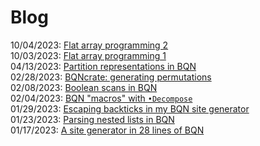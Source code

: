 # Blog

10/04/2023: [Flat array programming 2](flat2.md)  
10/03/2023: [Flat array programming 1](flat1.md)  
04/13/2023: [Partition representations in BQN](partition-representations.md)  
02/28/2023: [BQNcrate: generating permutations](BQNcrate-permutations.md)  
02/08/2023: [Boolean scans in BQN](boolean-scans.md)  
02/04/2023: [BQN "macros" with `•Decompose`](bqn-macros.md)  
01/29/2023: [Escaping backticks in my BQN site generator](escaping-backticks.md)  
01/23/2023: [Parsing nested lists in BQN](parsing-nested-lists-in-bqn.md)  
01/17/2023: [A site generator in 28 lines of BQN](site-generator-docs-0.md)
